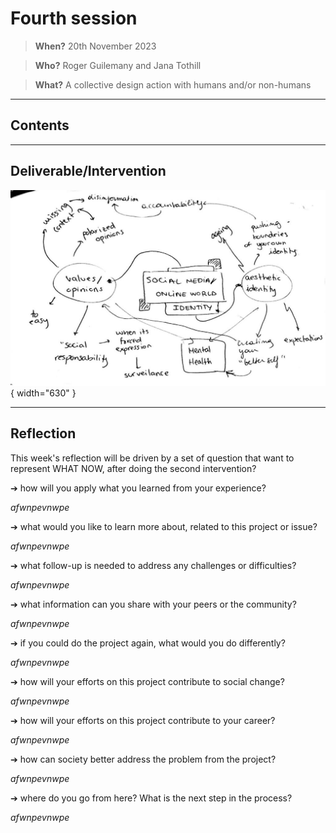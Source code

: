 # **Fourth session**

> **When?** 20th November 2023

> **Who?** Roger Guilemany and Jana Tothill

> **What?** A collective design action with humans and/or non-humans
_________________________
## **Contents**


______________________________
## **Deliverable/Intervention**

![](../images/Design%20Studio/DS1.jpg){ width="630" }
______________________________
## **Reflection**

This week's reflection will be driven by a set of question that want to represent WHAT NOW, after doing the second intervention?

➔ how will you apply what you learned from your experience?

_afwnpevnwpe_

➔ what would you like to learn more about, related to this project or issue?

_afwnpevnwpe_

➔ what follow-up is needed to address any challenges or difficulties?

_afwnpevnwpe_

➔ what information can you share with your peers or the community?

_afwnpevnwpe_

➔ if you could do the project again, what would you do differently?

_afwnpevnwpe_

➔ how will your efforts on this project contribute to social change?

_afwnpevnwpe_

➔ how will your efforts on this project contribute to your career?

_afwnpevnwpe_

➔ how can society better address the problem from the project?

_afwnpevnwpe_

➔ where do you go from here? What is the next step in the process?

_afwnpevnwpe_